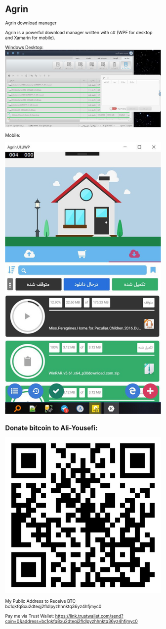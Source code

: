 # Agrin
Agrin download manager

Agrin is a powerful download manager written with c# (WPF for desktop and Xamarin for mobile).

Windows Desktop:
![ScreenShot](photo_2016-07-07_02-06-23.jpg  "Agrin Windows Desktop Image")

Mobile:

![ScreenShot](photo_2018-12-14_16-07-36.jpg   "Agrin Mobile Desktop Image")

## Donate bitcoin to Ali-Yousefi:
![ScreenShot](bitcoin-donate.jpg "Donate bitcoin to Ali-Yousefi")

My Public Address to Receive BTC bc1qkfq8xu2dteqj2fldlpyzhhnktq36yz4hfjmyc0

Pay me via Trust Wallet: https://link.trustwallet.com/send?coin=0&address=bc1qkfq8xu2dteqj2fldlpyzhhnktq36yz4hfjmyc0
